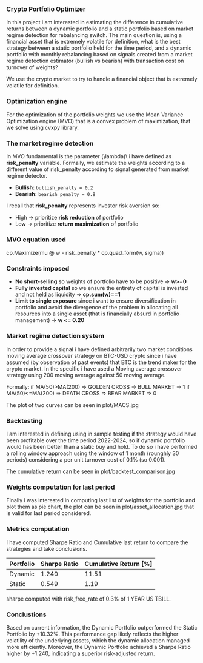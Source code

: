### Crypto Portfolio Optimizer
In this project i am interested in estimating the difference in cumulative returns between a dynamic portfolio and a static portfolio based on market regime detection for rebalancing switch. The main question is, using a financial asset that is extremely volatile for definition, what is the best strategy between a static portfolio held for the time period, and   a dynamic portfolio with monthly rebalancing based on signals created from a market regime detection estimator (bullish vs bearish) with transaction cost on turnover of weights?

We use the crypto market to try to handle a financial object that is extremely volatile for definition.

### Optimization engine
For the optimization of the portfolio weights we use the Mean Variance Optimization engine (MVO) that is a convex problem of maximization, that we solve using cvxpy library.

### The market regime detection
In MVO fundamental is the parameter (\lambda)\ i have defined as **risk_penalty** variable. Formally, we estimate the weights according to a different value of risk_penalty according to signal generated from market regime detector.

- **Bullish:** `bullish_penalty = 0.2`  
- **Bearish:** `bearish_penalty = 0.8`  

I recall that **risk_penalty** represents investor risk aversion so:  
- High → prioritize **risk reduction** of portfolio  
- Low → prioritize **return maximization** of portfolio 

### MVO equation used
cp.Maximize(mu @ w - risk_penalty * cp.quad_form(w, sigma))

### Constraints imposed  
- **No short-selling** so weights of portfolio have to be positive => **w>=0**   
- **Fully invested capital** so we ensure the entirety of capital is invested and not held as liquidity => **cp.sum(w)==1**  
- **Limit to single exposure** since i want to ensure diversification in portfolio and avoid the divergence of the problem in allocating all resources into a single asset (that is financially absurd in portfolio management) => **w <= 0.20**  

### Market regime detection system
In order to provide a signal i have defined arbitrarily two market conditions moving average crossover strategy on BTC-USD crypto since i have assumed (by observation of past events) that BTC is the trend maker for the crypto market.
In the specific i have used a Moving average crossover strategy using 200 moving average against 50 moving average.

Formally:
if MA(50)>MA(200) => GOLDEN CROSS => BULL MARKET => 1
if MA(50)<=MA(200) => DEATH CROSS => BEAR MARKET => 0

The plot of two curves can be seen in plot/MACS.jpg

### Backtesting
I am interested in defining using in sample testing if the strategy would have been profitable over the time period 2022-2024, so if dynamic portfolio would has been better than a static buy and hold. To do so i have performed a rolling window approach using the window of 1 month (rounghly 30 periods) considering a per unit turnover cost of 0.1% (so 0.001).

The cumulative return can be seen in plot/backtest_comparison.jpg

### Weights computation for last period
Finally i was interested in computing last list of weights for the portfolio and plot them as pie chart, the plot can be seen in plot/asset_allocation.jpg that is valid for last period considered.

### Metrics computation
I have computed Sharpe Ratio and Cumulative last return to compare the strategies and take conclusions.

|Portfolio | Sharpe Ratio | Cumulative Return [%] |
|----------|--------------|-----------------------|
|Dynamic   |         1.240|                  11.51|
|Static    |         0.549|                   1.19|

sharpe computed with risk_free_rate of 0.3% of 1 YEAR US TBILL.


### Conclustions
Based on current information, the Dynamic Portfolio outperformed the Static Portfolio by +10.32%. This performance gap likely reflects the higher volatility of the underlying assets, which the dynamic allocation managed more efficiently. Moreover, the Dynamic Portfolio achieved a Sharpe Ratio higher by +1.240, indicating a superior risk-adjusted return.